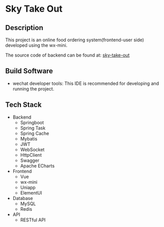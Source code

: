 # Sky Take Out

## Description
This project is an online food ordering system(frontend-user side) developed using the wx-mini.

The source code of backend can be found at: [sky-take-out](https://github.com/liduan2000/sky-take-out)

## Build Software
- wechat developer tools: This IDE is recommended for developing and running the project.

## Tech Stack
- Backend
    - Springboot
    - Spring Task
    - Spring Cache
    - Mybatis
    - JWT
    - WebSocket
    - HttpClient
    - Swagger
    - Apache ECharts
- Frontend
    - Vue
    - wx-mini
    - Uniapp
    - ElementUI
- Database
    - MySQL
    - Redis
- API
    - RESTful API
